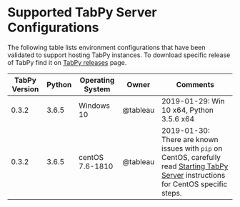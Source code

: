 # Supported TabPy Server Configurations

The following table lists environment configurations that have been validated to support hosting TabPy instances.
To download specific release of TabPy find it on [TabPy releases](https://github.com/tableau/TabPy/releases/) page.

 TabPy Version 	|Python 	| Operating System  	| Owner    	|Comments
---------------	|------- 	|-------------------	|----------	|---------
0.3.2         	| 3.6.5 	| Windows 10        	| @tableau 	| 2019-01-29: Win 10 x64, Python 3.5.6 x64
0.3.2         	| 3.6.5 	| centOS 7.6-1810   	| @tableau 	| 2019-01-30: There are known issues with `pip` on CentOS, carefully read [Starting TabPy Server](server-startup.md) instructions for CentOS specific steps.